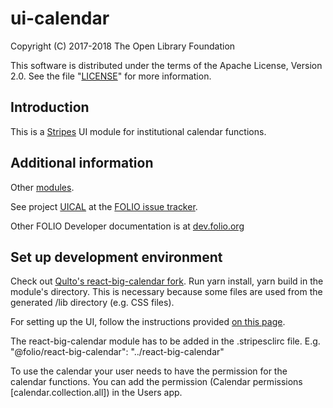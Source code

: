 # ui-calendar
Copyright (C) 2017-2018 The Open Library Foundation

This software is distributed under the terms of the Apache License,
Version 2.0. See the file "[LICENSE](LICENSE)" for more information.

## Introduction
This is a [Stripes](https://github.com/folio-org/stripes-core/) UI module
for institutional calendar functions.
## Additional information

Other [modules](http://dev.folio.org/source-code/#client-side).

See project [UICAL](https://issues.folio.org/browse/UICAL)
at the [FOLIO issue tracker](http://dev.folio.org/community/guide-issues).

Other FOLIO Developer documentation is at [dev.folio.org](http://dev.folio.org/)

## Set up development environment
Check out [Qulto's react-big-calendar fork](https://github.com/qultoltd/react-big-calendar). 
Run yarn install, yarn build in the module's directory. This is necessary because some files are used from the generated /lib directory (e.g. CSS files).

For setting up the UI, follow the instructions provided [on this page](https://github.com/folio-org/stripes-core/blob/master/doc/new-development-setup.md).

The react-big-calendar module has to be added in the .stripesclirc file. E.g. "@folio/react-big-calendar": "../react-big-calendar"

To use the calendar your user needs to have the permission for the calendar functions. You can add the permission (Calendar permissions [calendar.collection.all]) in the Users app.
